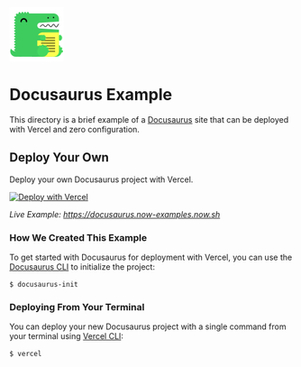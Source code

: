 ![Docusaurus Logo](https://github.com/vercel/vercel/blob/master/packages/frameworks/logos/docusaurus.svg)

# Docusaurus Example

This directory is a brief example of a [Docusaurus](https://docusaurus.io/) site that can be deployed with Vercel and zero configuration.

## Deploy Your Own

Deploy your own Docusaurus project with Vercel.

[![Deploy with Vercel](https://vercel.com/button)](https://vercel.com/import/project?template=https://github.com/vercel/vercel/tree/master/examples/docusaurus)

_Live Example: https://docusaurus.now-examples.now.sh_

### How We Created This Example

To get started with Docusaurus for deployment with Vercel, you can use the [Docusaurus CLI](https://docusaurus.io/docs/en/installation) to initialize the project:

```shell
$ docusaurus-init
```

### Deploying From Your Terminal

You can deploy your new Docusaurus project with a single command from your terminal using [Vercel CLI](https://vercel.com/download):

```shell
$ vercel
```
